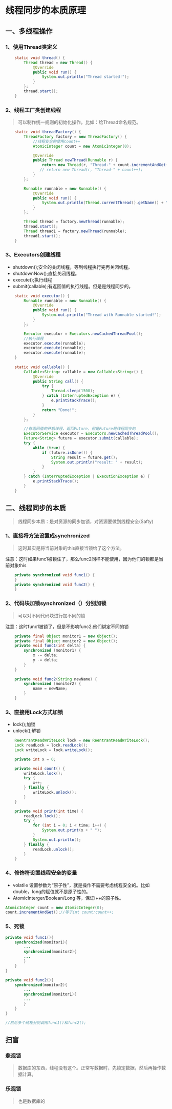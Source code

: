 # 线程同步的本质原理

## 一、多线程操作
### 1、使用Thread类定义
```java
    static void thread() {
        Thread thread = new Thread() {
            @Override
            public void run() {
                System.out.println("Thread started!");
            }
        };
        thread.start();
    }
```
### 2、线程工厂类创建线程
> 可以制作统一规则的初始化操作。比如：给Thread命名规范。

```java
    static void threadFactory() {
        ThreadFactory factory = new ThreadFactory() {
            //线程安全的使用count++
            AtomicInteger count = new AtomicInteger(0);

            @Override
            public Thread newThread(Runnable r) {
                return new Thread(r, "Thread-" + count.incrementAndGet());
               // return new Thread(r, "Thread-" + count++);
            }
        };

        Runnable runnable = new Runnable() {
            @Override
            public void run() {
                System.out.println(Thread.currentThread().getName() + " started!");
            }
        };

        Thread thread = factory.newThread(runnable);
        thread.start();
        Thread thread1 = factory.newThread(runnable);
        thread1.start();
    }
```
### 3、Executors创建线程
- shutdown();安全的关闭线程，等到线程执行完再关闭线程。
- shutdownNow();直接关闭线程。
- execute();执行线程
- submit(callable);有返回值的执行线程。但是是线程同步的。

```java
    static void executor() {
        Runnable runnable = new Runnable() {
            @Override
            public void run() {
                System.out.println("Thread with Runnable started!");
            }
        };

        Executor executor = Executors.newCachedThreadPool();
        //执行线程
        executor.execute(runnable);
        executor.execute(runnable);
        executor.execute(runnable);
    }
    
    static void callable() {
        Callable<String> callable = new Callable<String>() {
            @Override
            public String call() {
                try {
                    Thread.sleep(1500);
                } catch (InterruptedException e) {
                    e.printStackTrace();
                }
                return "Done!";
            }
        };

        //有返回值的开启线程，返回Future，但是Future是线程同步的
        ExecutorService executor = Executors.newCachedThreadPool();
        Future<String> future = executor.submit(callable);
        try {
            while (true) {
                if (future.isDone()) {
                    String result = future.get();
                    System.out.println("result: " + result);
                }
            }
        } catch (InterruptedException | ExecutionException e) {
            e.printStackTrace();
        }
    }
```

## 二、线程同步的本质
> 线程同步本质：是对资源的同步加锁，对资源要做到线程安全(Safty)

### 1、直接将方法设置成synchronized
> 这时其实是将当前对象的this直接当锁给了这个方法。

注意：这时如果func1被锁住了，那么func2同样不能使用，因为他们的锁都是当前对象this
```java
    private synchronized void func1() {
    }
    private synchronized void func2() {
    }
```

### 2、代码块加锁synchronized（）分别加锁
> 可以对不同代码块进行加不同的锁

注意：这时func1被锁了，但是不影响func2.他们绑定不同的锁
```java
    private final Object monitor1 = new Object();
    private final Object monitor2 = new Object();
    private void func1(int delta) {
        synchronized (monitor1) {
            x -= delta;
            y -= delta;
        }
    }
    
    private void func2(String newName) {
        synchronized (monitor2) {
            name = newName;
        }
    }

````
### 3、直接用Lock方式加锁
- lock();加锁
- unlock();解锁

```java
    ReentrantReadWriteLock lock = new ReentrantReadWriteLock();
    Lock readLock = lock.readLock();
    Lock writeLock = lock.writeLock();

    private int x = 0;

    private void count() {
        writeLock.lock();
        try {
            x++;
        } finally {
            writeLock.unlock();
        }
    }

    private void print(int time) {
        readLock.lock();
        try {
            for (int i = 0; i < time; i++) {
                System.out.print(x + " ");
            }
            System.out.println();
        } finally {
            readLock.unlock();
        }
    }
```
### 4、修饰符设置线程安全的变量
- volatile 设置参数为“原子性”，就是操作不需要考虑线程安全的。比如double，long的赋值就不是原子性的。
- AtomicInterger/Boolean/Long 等，保证i++的原子性。
```java
AtomicInteger count = new AtomicInteger(0);
count.incrementAndGet();//等于int count;count++;
```

### 5、死锁
```java
private void func1(){
    synchronized(monitor1){
        ...
        synchronized(monitor2){
        ...
        }
    }
}

private void func2(){
    synchronized(monitor2){
        ...
        synchronized(monitor1){
        ...
        }
    }
}

//然后多个线程分别调用func1()和func2();
```
## 扫盲
### 悲观锁
> 数据库的东西，线程没有这个。正常写数据时，先锁定数据，然后再操作数据计算。
### 乐观锁
> 也是数据库的
